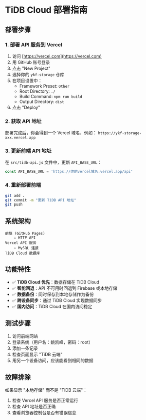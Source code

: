 # TiDB Cloud 部署指南

## 部署步骤

### 1. 部署 API 服务到 Vercel

1. 访问 [https://vercel.com](https://vercel.com)
2. 用 GitHub 账号登录
3. 点击 "New Project"
4. 选择你的 `ykf-storage` 仓库
5. 在项目设置中：
   - Framework Preset: `Other`
   - Root Directory: `./`
   - Build Command: `npm run build`
   - Output Directory: `dist`
6. 点击 "Deploy"

### 2. 获取 API 地址

部署完成后，你会得到一个 Vercel 域名，例如：
`https://ykf-storage-xxx.vercel.app`

### 3. 更新前端 API 地址

在 `src/tidb-api.js` 文件中，更新 `API_BASE_URL`：

```javascript
const API_BASE_URL = 'https://你的vercel域名.vercel.app/api'
```

### 4. 重新部署前端

```bash
git add .
git commit -m "更新 TiDB API 地址"
git push
```

## 系统架构

```
前端 (GitHub Pages) 
    ↓ HTTP API
Vercel API 服务
    ↓ MySQL 连接
TiDB Cloud 数据库
```

## 功能特性

- ✅ **TiDB Cloud 优先**：数据存储在 TiDB Cloud
- ✅ **智能回退**：API 不可用时回退到 Firebase 或本地存储
- ✅ **数据备份**：同时保存到本地存储作为备份
- ✅ **跨设备同步**：通过 TiDB Cloud 实现数据同步
- ✅ **国内访问**：TiDB Cloud 在国内访问稳定

## 测试步骤

1. 访问前端网站
2. 登录系统（用户名：姚凯峰，密码：root）
3. 添加一条记录
4. 检查页面显示 "TiDB 云端"
5. 用另一个设备访问，应该能看到相同的数据

## 故障排除

如果显示 "本地存储" 而不是 "TiDB 云端"：
1. 检查 Vercel API 服务是否正常运行
2. 检查 API 地址是否正确
3. 查看浏览器控制台是否有错误信息
